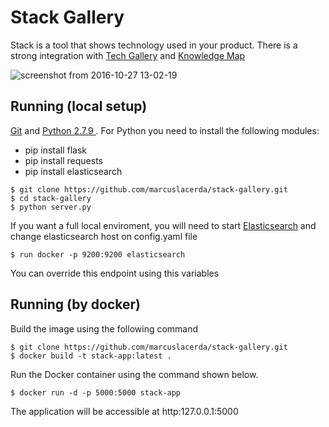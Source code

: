 # Stack Gallery

Stack is a tool that shows technology used in your product. There is a strong integration with [Tech Gallery][techgallery] and [Knowledge Map][knowledge]

![screenshot from 2016-10-27 13-02-19](https://cloud.githubusercontent.com/assets/6742877/19772643/9f616ca0-9c45-11e6-96bb-43809f7509df.png)

## Running (local setup)
[Git][] and [Python 2.7.9 ][Python]. For Python you need to install the following modules:
* pip install flask
* pip install requests
* pip install elasticsearch

```console
$ git clone https://github.com/marcuslacerda/stack-gallery.git
$ cd stack-gallery
$ python server.py
```

If you want a full local enviroment, you will need to start [Elasticsearch] and change elasticsearch host on config.yaml file 

```console
$ run docker -p 9200:9200 elasticsearch
```

You can override this endpoint using this variables


## Running (by docker)

Build the image using the following command

```console
$ git clone https://github.com/marcuslacerda/stack-gallery.git
$ docker build -t stack-app:latest .
```

Run the Docker container using the command shown below.

```console
$ docker run -d -p 5000:5000 stack-app
```

The application will be accessible at http:127.0.0.1:5000

[techgallery]: https://github.com/ciandt-dev/tech-gallery
[knowledge]: https://github.com/marcuslacerda/tech-gallery-knowledgemap
[Git]: http://help.github.com/set-up-git-redirect
[Python]: https://www.python.org
[Pull requests]: https://help.github.com/categories/collaborating-on-projects-using-issues-and-pull-requests/
[Elasticsearch]: https://www.elastic.co/products/elasticsearch 
